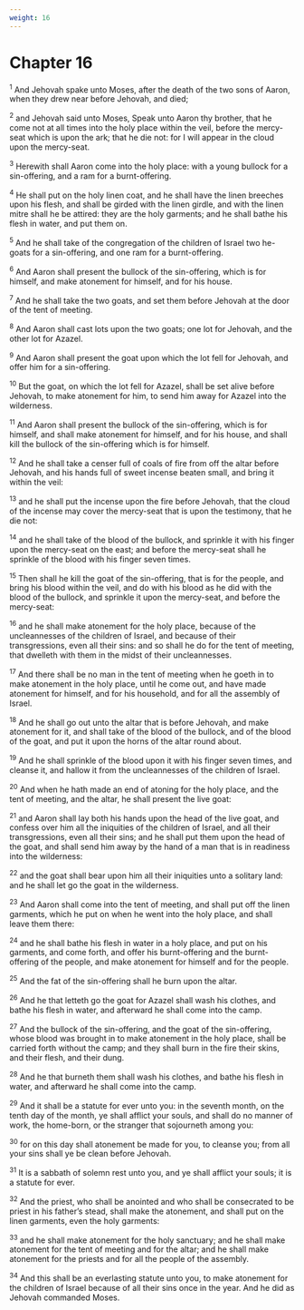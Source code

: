 ```yaml
---
weight: 16
---
```


# Chapter 16

<sup>1</sup> And Jehovah spake unto Moses, after the death of the two sons of Aaron, when they drew near before Jehovah, and died; 

<sup>2</sup> and Jehovah said unto Moses, Speak unto Aaron thy brother, that he come not at all times into the holy place within the veil, before the mercy-seat which is upon the ark; that he die not: for I will appear in the cloud upon the mercy-seat. 

<sup>3</sup> Herewith shall Aaron come into the holy place: with a young bullock for a sin-offering, and a ram for a burnt-offering. 

<sup>4</sup> He shall put on the holy linen coat, and he shall have the linen breeches upon his flesh, and shall be girded with the linen girdle, and with the linen mitre shall he be attired: they are the holy garments; and he shall bathe his flesh in water, and put them on. 

<sup>5</sup> And he shall take of the congregation of the children of Israel two he-goats for a sin-offering, and one ram for a burnt-offering. 

<sup>6</sup> And Aaron shall present the bullock of the sin-offering, which is for himself, and make atonement for himself, and for his house. 

<sup>7</sup> And he shall take the two goats, and set them before Jehovah at the door of the tent of meeting. 

<sup>8</sup> And Aaron shall cast lots upon the two goats; one lot for Jehovah, and the other lot for Azazel. 

<sup>9</sup> And Aaron shall present the goat upon which the lot fell for Jehovah, and offer him for a sin-offering. 

<sup>10</sup> But the goat, on which the lot fell for Azazel, shall be set alive before Jehovah, to make atonement for him, to send him away for Azazel into the wilderness. 

<sup>11</sup> And Aaron shall present the bullock of the sin-offering, which is for himself, and shall make atonement for himself, and for his house, and shall kill the bullock of the sin-offering which is for himself. 

<sup>12</sup> And he shall take a censer full of coals of fire from off the altar before Jehovah, and his hands full of sweet incense beaten small, and bring it within the veil: 

<sup>13</sup> and he shall put the incense upon the fire before Jehovah, that the cloud of the incense may cover the mercy-seat that is upon the testimony, that he die not: 

<sup>14</sup> and he shall take of the blood of the bullock, and sprinkle it with his finger upon the mercy-seat on the east; and before the mercy-seat shall he sprinkle of the blood with his finger seven times. 

<sup>15</sup> Then shall he kill the goat of the sin-offering, that is for the people, and bring his blood within the veil, and do with his blood as he did with the blood of the bullock, and sprinkle it upon the mercy-seat, and before the mercy-seat: 

<sup>16</sup> and he shall make atonement for the holy place, because of the uncleannesses of the children of Israel, and because of their transgressions, even all their sins: and so shall he do for the tent of meeting, that dwelleth with them in the midst of their uncleannesses. 

<sup>17</sup> And there shall be no man in the tent of meeting when he goeth in to make atonement in the holy place, until he come out, and have made atonement for himself, and for his household, and for all the assembly of Israel. 

<sup>18</sup> And he shall go out unto the altar that is before Jehovah, and make atonement for it, and shall take of the blood of the bullock, and of the blood of the goat, and put it upon the horns of the altar round about. 

<sup>19</sup> And he shall sprinkle of the blood upon it with his finger seven times, and cleanse it, and hallow it from the uncleannesses of the children of Israel. 

<sup>20</sup> And when he hath made an end of atoning for the holy place, and the tent of meeting, and the altar, he shall present the live goat: 

<sup>21</sup> and Aaron shall lay both his hands upon the head of the live goat, and confess over him all the iniquities of the children of Israel, and all their transgressions, even all their sins; and he shall put them upon the head of the goat, and shall send him away by the hand of a man that is in readiness into the wilderness: 

<sup>22</sup> and the goat shall bear upon him all their iniquities unto a solitary land: and he shall let go the goat in the wilderness. 

<sup>23</sup> And Aaron shall come into the tent of meeting, and shall put off the linen garments, which he put on when he went into the holy place, and shall leave them there: 

<sup>24</sup> and he shall bathe his flesh in water in a holy place, and put on his garments, and come forth, and offer his burnt-offering and the burnt-offering of the people, and make atonement for himself and for the people. 

<sup>25</sup> And the fat of the sin-offering shall he burn upon the altar. 

<sup>26</sup> And he that letteth go the goat for Azazel shall wash his clothes, and bathe his flesh in water, and afterward he shall come into the camp. 

<sup>27</sup> And the bullock of the sin-offering, and the goat of the sin-offering, whose blood was brought in to make atonement in the holy place, shall be carried forth without the camp; and they shall burn in the fire their skins, and their flesh, and their dung. 

<sup>28</sup> And he that burneth them shall wash his clothes, and bathe his flesh in water, and afterward he shall come into the camp. 

<sup>29</sup> And it shall be a statute for ever unto you: in the seventh month, on the tenth day of the month, ye shall afflict your souls, and shall do no manner of work, the home-born, or the stranger that sojourneth among you: 

<sup>30</sup> for on this day shall atonement be made for you, to cleanse you; from all your sins shall ye be clean before Jehovah. 

<sup>31</sup> It is a sabbath of solemn rest unto you, and ye shall afflict your souls; it is a statute for ever. 

<sup>32</sup> And the priest, who shall be anointed and who shall be consecrated to be priest in his father’s stead, shall make the atonement, and shall put on the linen garments, even the holy garments: 

<sup>33</sup> and he shall make atonement for the holy sanctuary; and he shall make atonement for the tent of meeting and for the altar; and he shall make atonement for the priests and for all the people of the assembly. 

<sup>34</sup> And this shall be an everlasting statute unto you, to make atonement for the children of Israel because of all their sins once in the year. And he did as Jehovah commanded Moses. 


